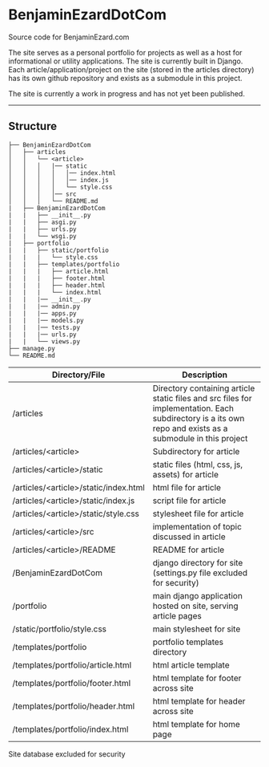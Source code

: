 # BenjaminEzardDotCom
Source code for BenjaminEzard.com

The site serves as a personal portfolio for projects as well as a host for informational or utility applications. The site is currently built in Django. Each article/application/project on the site (stored in the articles directory) has its own github repository and exists as a submodule in this project.

The site is currently a work in progress and has not yet been published.

---

## Structure

```
├── BenjaminEzardDotCom
│   ├── articles
│   │   └── <article>
│   │   │   |── static
│   │   │   │   │── index.html
│   │   │   │   │── index.js
│   │   │   │   └── style.css
│   │   │   │── src
│   │   │   └── README.md
|   ├── BenjaminEzardDotCom
|   |   ├── __init__.py
|   |   ├── asgi.py
|   |   ├── urls.py
|   |   └── wsgi.py
|   ├── portfolio
|   |   ├── static/portfolio
|   |   |   └── style.css
|   |   ├── templates/portfolio
|   |   |   ├── article.html
|   |   |   ├── footer.html
|   |   |   ├── header.html
|   |   |   └── index.html
|   |   |── __init__.py
|   |   |── admin.py
|   |   |── apps.py
|   |   |── models.py
|   |   |── tests.py
|   |   |── urls.py
|   |   └── views.py
├── manage.py
└── README.md
```
| Directory/File | Description |
| --- | --- |
| /articles | Directory containing article static files and src files for implementation. Each subdirectory is a its own repo and exists as a submodule in this project |
| /articles/\<article\> | Subdirectory for article |
| /articles/\<article\>/static | static files (html, css, js, assets) for article |
| /articles/\<article\>/static/index.html | html file for article |
| /articles/\<article\>/static/index.js | script file for article |
| /articles/\<article\>/static/style.css | stylesheet file for article |
| /articles/\<article\>/src | implementation of topic discussed in article |
| /articles/\<article\>/README | README for article |
| /BenjaminEzardDotCom | django directory for site (settings.py file excluded for security) |
| /portfolio | main django application hosted on site, serving article pages |
| /static/portfolio/style.css | main stylesheet for site |
| /templates/portfolio | portfolio templates directory | 
| /templates/portfolio/article.html | html article template |
| /templates/portfolio/footer.html | html template for footer across site |
| /templates/portfolio/header.html | html template for header across site |
| /templates/portfolio/index.html | html template for home page |

Site database excluded for security